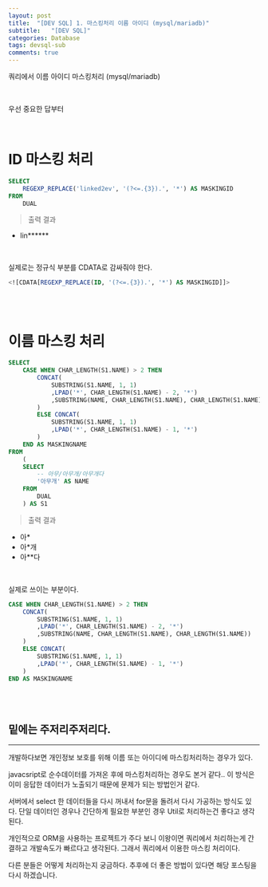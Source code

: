 ```yaml
---
layout: post
title:  "[DEV SQL] 1. 마스킹처리 이름 아이디 (mysql/mariadb)"
subtitle:   "[DEV SQL]"
categories: Database
tags: devsql-sub
comments: true
---
```


쿼리에서 이름 아이디 마스킹처리 (mysql/mariadb)

<br>


우선 중요한 답부터 

<br>

# ID 마스킹 처리

```sql
SELECT
    REGEXP_REPLACE('linked2ev', '(?<=.{3}).', '*') AS MASKINGID
FROM
    DUAL
```

> 출력 결과

- lin******

<br>

실제로는 정규식 부분를 CDATA로 감싸줘야 한다. 

```sql
<![CDATA[REGEXP_REPLACE(ID, '(?<=.{3}).', '*') AS MASKINGID]]>
```

<br><br>


# 이름 마스킹 처리

```sql
SELECT
    CASE WHEN CHAR_LENGTH(S1.NAME) > 2 THEN 
        CONCAT(
            SUBSTRING(S1.NAME, 1, 1)
            ,LPAD('*', CHAR_LENGTH(S1.NAME) - 2, '*')
            ,SUBSTRING(NAME, CHAR_LENGTH(S1.NAME), CHAR_LENGTH(S1.NAME))
        )
        ELSE CONCAT(
            SUBSTRING(S1.NAME, 1, 1)
            ,LPAD('*', CHAR_LENGTH(S1.NAME) - 1, '*')
        )
    END AS MASKINGNAME
FROM
	(
    SELECT
        -- 아무/아무개/아무개다
        '아무개' AS NAME
    FROM
        DUAL
    ) AS S1
```


> 출력 결과

- 아*
- 아*개
- 아**다

<br>

실제로 쓰이는 부분이다. 

```sql
CASE WHEN CHAR_LENGTH(S1.NAME) > 2 THEN 
    CONCAT(
        SUBSTRING(S1.NAME, 1, 1)
        ,LPAD('*', CHAR_LENGTH(S1.NAME) - 2, '*')
        ,SUBSTRING(NAME, CHAR_LENGTH(S1.NAME), CHAR_LENGTH(S1.NAME))
    )
    ELSE CONCAT(
        SUBSTRING(S1.NAME, 1, 1)
        ,LPAD('*', CHAR_LENGTH(S1.NAME) - 1, '*')
    )
END AS MASKINGNAME
```

<br><br>


## 밑에는 주저리주저리다.
---

개발하다보면 개인정보 보호를 위해 이름 또는 아이디에 마스킹처리하는 경우가 있다.

javacsript로 순수데이터를 가져온 후에 마스킹처리하는 경우도 본거 같다.. 이 방식은 이미 응답한 데이터가 노출되기 때문에 문제가 되는 방법인거 같다.

서버에서 select 한 데이터들을 다시 꺼내서 for문을 돌려서 다시 가공하는 방식도 있다. 단일 데이터인 경우나 간단하게 필요한 부분인 경우 Util로 처리하는건 좋다고 생각된다.

개인적으로 ORM을 사용하는 프로젝트가 주다 보니 이왕이면 쿼리에서 처리하는게 간결하고 개발속도가 빠르다고 생각된다. 그래서 쿼리에서 이용한 마스킹 처리이다.

다른 분들은 어떻게 처리하는지 궁금하다. 추후에 더 좋은 방법이 있다면 해당 포스팅을 다시 하겠습니다.



